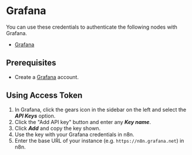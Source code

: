 # Grafana

You can use these credentials to authenticate the following nodes with Grafana.

- [Grafana](/integrations/nodes/n8n-nodes-base.grafana/)

## Prerequisites

- Create a [Grafana](https://grafana.com/) account.

## Using Access Token

1. In Grafana, click the gears icon in the sidebar on the left and select the ***API Keys*** option.
2. Click the "Add API key" button and enter any ***Key name***.
3. Click ***Add*** and copy the key shown.
4. Use the key with your Grafana credentials in n8n.
5. Enter the base URL of your instance (e.g. `https://n8n.grafana.net`) in n8n.
